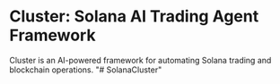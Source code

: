 
# Cluster: Solana AI Trading Agent Framework

Cluster is an AI-powered framework for automating Solana trading and blockchain operations.
"# SolanaCluster" 
